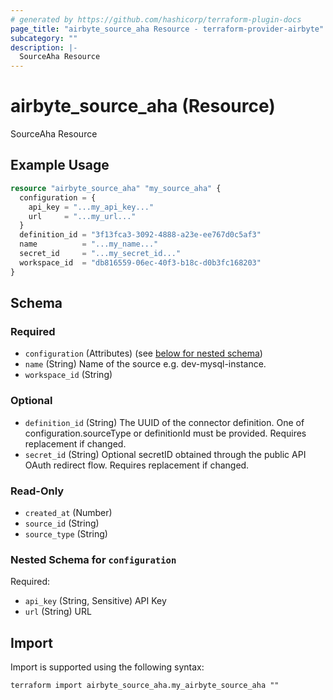 ```yaml
---
# generated by https://github.com/hashicorp/terraform-plugin-docs
page_title: "airbyte_source_aha Resource - terraform-provider-airbyte"
subcategory: ""
description: |-
  SourceAha Resource
---
```


# airbyte_source_aha (Resource)

SourceAha Resource

## Example Usage

```terraform
resource "airbyte_source_aha" "my_source_aha" {
  configuration = {
    api_key = "...my_api_key..."
    url     = "...my_url..."
  }
  definition_id = "3f13fca3-3092-4888-a23e-ee767d0c5af3"
  name          = "...my_name..."
  secret_id     = "...my_secret_id..."
  workspace_id  = "db816559-06ec-40f3-b18c-d0b3fc168203"
}
```

<!-- schema generated by tfplugindocs -->
## Schema

### Required

- `configuration` (Attributes) (see [below for nested schema](#nestedatt--configuration))
- `name` (String) Name of the source e.g. dev-mysql-instance.
- `workspace_id` (String)

### Optional

- `definition_id` (String) The UUID of the connector definition. One of configuration.sourceType or definitionId must be provided. Requires replacement if changed.
- `secret_id` (String) Optional secretID obtained through the public API OAuth redirect flow. Requires replacement if changed.

### Read-Only

- `created_at` (Number)
- `source_id` (String)
- `source_type` (String)

<a id="nestedatt--configuration"></a>
### Nested Schema for `configuration`

Required:

- `api_key` (String, Sensitive) API Key
- `url` (String) URL

## Import

Import is supported using the following syntax:

```shell
terraform import airbyte_source_aha.my_airbyte_source_aha ""
```
